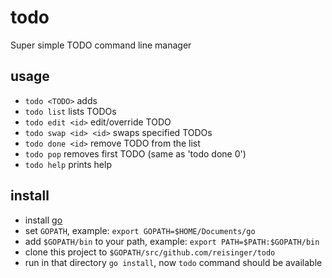 # todo

Super simple TODO command line manager

## usage

 - `todo <TODO>`         adds <TODO>
 - `todo list`           lists TODOs
 - `todo edit <id>`      edit/override TODO
 - `todo swap <id> <id>` swaps specified TODOs
 - `todo done <id>`      remove TODO from the list
 - `todo pop`            removes first TODO (same as 'todo done 0')
 - `todo help`           prints help
 
## install

 - install [go](https://golang.org/dl/)
 - set `GOPATH`, example: `export GOPATH=$HOME/Documents/go`
 - add `$GOPATH/bin` to your path, example: `export PATH=$PATH:$GOPATH/bin`
 - clone this project to `$GOPATH/src/github.com/reisinger/todo`
 - run in that directory `go install`, now `todo` command should be available
